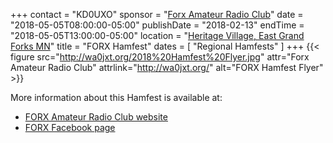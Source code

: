 +++
contact = "KD0UXO"
sponsor = "[Forx Amateur Radio Club](http://www.wa0jxt.org/)"
date = "2018-05-05T08:00:00-05:00"
publishDate = "2018-02-13"
endTime = "2018-05-05T13:00:00-05:00"
location = "[Heritage Village, East Grand Forks MN](/places/heritage-village-east-grand-forks/)"
title = "FORX Hamfest"
dates = [ "Regional Hamfests" ]
+++
{{< figure src="http://wa0jxt.org/2018%20Hamfest%20Flyer.jpg" attr="Forx Amateur Radio Club" attrlink="http://wa0jxt.org/" alt="FORX Hamfest Flyer" >}}

More information about this Hamfest is available at:

* [FORX Amateur Radio Club website](http://wa0jxt.org/)
* [FORX Facebook page](https://www.facebook.com/ForxAmateurRadioClub/)

